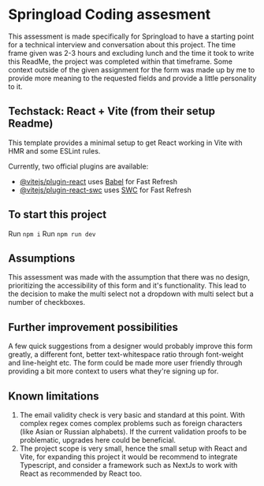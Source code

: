 # Springload Coding assesment

This assessment is made specifically for Springload to have a starting point for a technical interview and conversation about this project. The time frame given was 2-3 hours and excluding lunch and the time it took to write this ReadMe, the project was completed within that timeframe. Some context outside of the given assignment for the form was made up by me to provide more meaning to the requested fields and provide a little personality to it.

## Techstack: React + Vite (from their setup Readme)

This template provides a minimal setup to get React working in Vite with HMR and some ESLint rules.

Currently, two official plugins are available:

- [@vitejs/plugin-react](https://github.com/vitejs/vite-plugin-react/blob/main/packages/plugin-react/README.md) uses [Babel](https://babeljs.io/) for Fast Refresh
- [@vitejs/plugin-react-swc](https://github.com/vitejs/vite-plugin-react-swc) uses [SWC](https://swc.rs/) for Fast Refresh

## To start this project

Run `npm i`
Run `npm run dev`

## Assumptions

This assessment was made with the assumption that there was no design, prioritizing the accessibility of this form and it's functionality. This lead to the decision to make the multi select not a dropdown with multi select but a number of checkboxes.

## Further improvement possibilities

A few quick suggestions from a designer would probably improve this form greatly, a different font, better text-whitespace ratio through font-weight and line-height etc.
The form could be made more user friendly through providing a bit more context to users what they're signing up for.

## Known limitations

1. The email validity check is very basic and standard at this point. With complex regex comes complex problems such as foreign characters (like Asian or Russian alphabets). If the current validation proofs to be problematic, upgrades here could be beneficial.
2. The project scope is very small, hence the small setup with React and Vite, for expanding this project it would be recommend to integrate Typescript, and consider a framework such as NextJs to work with React as recommended by React too.
